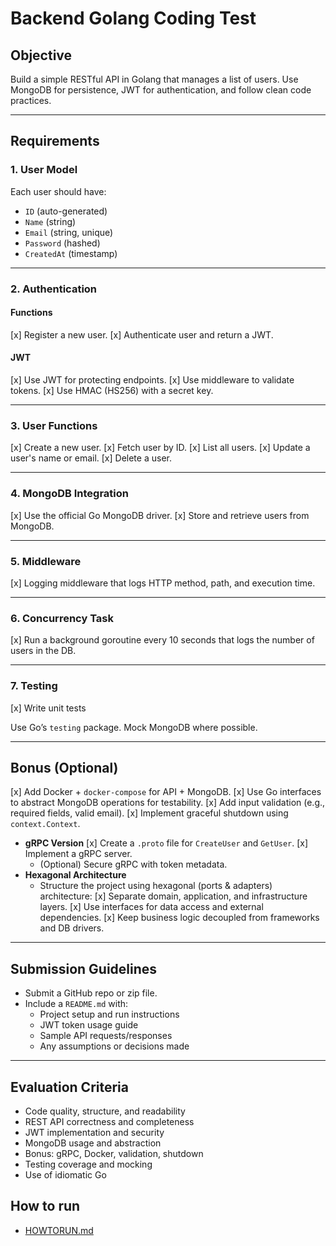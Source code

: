 # Backend Golang Coding Test

## Objective
Build a simple RESTful API in Golang that manages a list of users. Use MongoDB for persistence, JWT for authentication, and follow clean code practices.

---

## Requirements

### 1. User Model
Each user should have:
- `ID` (auto-generated)
- `Name` (string)
- `Email` (string, unique)
- `Password` (hashed)
- `CreatedAt` (timestamp)

---

### 2. Authentication

#### Functions
[x] Register a new user.
[x] Authenticate user and return a JWT.

#### JWT
[x] Use JWT for protecting endpoints.
[x] Use middleware to validate tokens.
[x] Use HMAC (HS256) with a secret key.

---

### 3. User Functions

[x] Create a new user.
[x] Fetch user by ID.
[x] List all users.
[x] Update a user's name or email.
[x] Delete a user.

---

### 4. MongoDB Integration
[x] Use the official Go MongoDB driver.
[x] Store and retrieve users from MongoDB.

---

### 5. Middleware
[x] Logging middleware that logs HTTP method, path, and execution time.

---

### 6. Concurrency Task
[x] Run a background goroutine every 10 seconds that logs the number of users in the DB.

---

### 7. Testing
[x] Write unit tests

Use Go’s `testing` package. Mock MongoDB where possible.

---

## Bonus (Optional)

[x] Add Docker + `docker-compose` for API + MongoDB.
[x] Use Go interfaces to abstract MongoDB operations for testability.
[x] Add input validation (e.g., required fields, valid email).
[x] Implement graceful shutdown using `context.Context`.
- **gRPC Version**
  [x] Create a `.proto` file for `CreateUser` and `GetUser`.
  [x] Implement a gRPC server.
  - (Optional) Secure gRPC with token metadata.
- **Hexagonal Architecture**
  - Structure the project using hexagonal (ports & adapters) architecture:
    [x] Separate domain, application, and infrastructure layers.
    [x] Use interfaces for data access and external dependencies.
    [x] Keep business logic decoupled from frameworks and DB drivers.

---

## Submission Guidelines

- Submit a GitHub repo or zip file.
- Include a `README.md` with:
  - Project setup and run instructions
  - JWT token usage guide
  - Sample API requests/responses
  - Any assumptions or decisions made

---

## Evaluation Criteria

- Code quality, structure, and readability
- REST API correctness and completeness
- JWT implementation and security
- MongoDB usage and abstraction
- Bonus: gRPC, Docker, validation, shutdown
- Testing coverage and mocking
- Use of idiomatic Go

## How to run
- [HOWTORUN.md](./HOWTORUN.md)